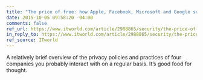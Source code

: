 ```yaml
---
title: "The price of free: how Apple, Facebook, Microsoft and Google sell you to advertisers"
date: 2015-10-05 09:58:20 -04:00
comments: false
ref_url: https://www.itworld.com/article/2988865/security/the-price-of-free-how-apple-facebook-microsoft-and-google-sell-you-to-advertisers.html
in_reply_to: https://www.itworld.com/article/2988865/security/the-price-of-free-how-apple-facebook-microsoft-and-google-sell-you-to-advertisers.html
ref_source: ITworld
---
```


A relatively brief overview of the privacy policies and practices of four companies you probably interact with on a regular basis. It’s good food for thought.